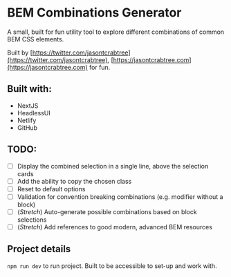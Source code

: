 # BEM Combinations Generator

A small, built for fun utility tool to explore different combinations of common BEM CSS elements.

Built by [https://twitter.com/jasontcrabtree](https://twitter.com/jasontcrabtree), [https://jasontcrabtree.com](https://jasontcrabtree.com) for fun.

## Built with:

- NextJS
- HeadlessUI
- Netlify
- GitHub

## TODO:

- [ ] Display the combined selection in a single line, above the selection cards
- [ ] Add the ability to copy the chosen class
- [ ] Reset to default options
- [ ] Validation for convention breaking combinations (e.g. modifier without a block)
- [ ] (_Stretch_) Auto-generate possible combinations based on block selections
- [ ] (_Stretch_) Add references to good modern, advanced BEM resources

## Project details

`npm run dev` to run project. Built to be accessible to set-up and work with.
